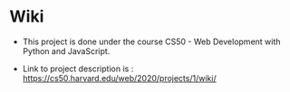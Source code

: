 # Wiki

- This project is done under the course CS50 - Web Development with Python and JavaScript.

- Link to project description is : https://cs50.harvard.edu/web/2020/projects/1/wiki/
